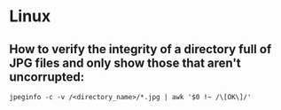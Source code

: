 # Linux

## How to verify the integrity of a directory full of JPG files and only show those that aren't uncorrupted:

    jpeginfo -c -v /<directory_name>/*.jpg | awk '$0 !~ /\[OK\]/'
